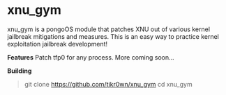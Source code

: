 # xnu_gym
xnu_gym is a pongoOS module that patches XNU out of various kernel jailbreak mitigations and measures. This is an easy way to practice kernel exploitation jailbreak development!

**Features**
Patch tfp0 for any process.
More coming soon...

**Building**
>git clone https://github.com/tjkr0wn/xnu_gym
>cd xnu_gym
>
